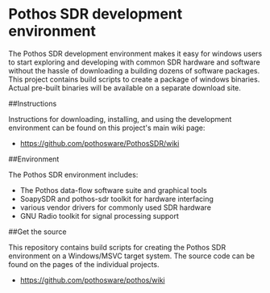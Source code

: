 # Pothos SDR development environment

The Pothos SDR development environment makes it easy for windows users
to start exploring and developing with common SDR hardware and software
without the hassle of downloading a building dozens of software packages.
This project contains build scripts to create a package of windows binaries.
Actual pre-built binaries will be available on a separate download site.

##Instructions

Instructions for downloading, installing,
and using the development environment
can be found on this project's main wiki page:

* https://github.com/pothosware/PothosSDR/wiki

##Environment

The Pothos SDR environment includes:

* The Pothos data-flow software suite and graphical tools
* SoapySDR and pothos-sdr toolkit for hardware interfacing
* various vendor drivers for commonly used SDR hardware
* GNU Radio toolkit for signal processing support

##Get the source

This repository contains build scripts for creating
the Pothos SDR environment on a Windows/MSVC target system.
The source code can be found on the pages of the individual projects.

* https://github.com/pothosware/pothos/wiki
